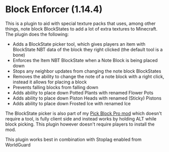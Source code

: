 # Block Enforcer (1.14.4)
This is a plugin to aid with special texture packs that uses, among other things, note block BlockStates to add a lot of extra textures to Minecraft. The plugin does the following:  
- Adds a BlockState picker tool, which gives players an item with BlockState NBT data of the block they right clicked (the default tool is a bone)
- Enforces the Item NBT BlockState when a Note Block is being placed down
- Stops any neighbor updates from changing the note block BlockStates
- Removes the ability to change the note of a note block with a right click, instead it allows for placing a block
- Prevents falling blocks from falling down
- Adds ability to place down Potted Plants with renamed Flower Pots
- Adds ability to place down Piston Heads with renamed (Sticky) Pistons
- Adds ability to place down Frosted Ice with renamed Ice

The BlockState picker is also part of my [Pick Block Pro mod](https://github.com/Sjouwer/pick-block-pro) which doesn't require a tool, is fully client side and instead works by holding ALT while block picking. This plugin however doesn't require players to install the mod.

This plugin works best in combination with Stoplag enabled from WorldGuard
